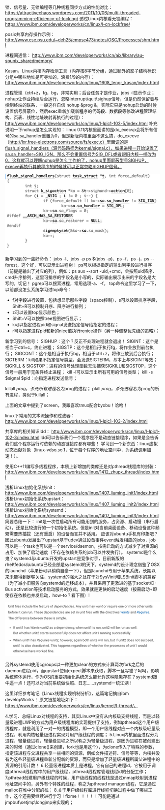 锁、信号量、无锁编程等几种线程同步方式的性能对比：
https://attractivechaos.wordpress.com/2011/10/06/multi-threaded-programming-efficiency-of-locking/ 
透过Linux内核看无锁编程：
https://www.ibm.com/developerworks/cn/linux/l-cn-lockfree/

posix共享内存操作示例：
http://www.cse.psu.edu/~deh25/cmpsc473/notes/OSC/Processes/shm.html

进程间通信：
http://www.ibm.com/developerworks/cn/aix/library/au-spunix_sharedmemory/

Kasan，Linux内核内存检测工具（内存按8字节分组，通过额外的影子结构标识分组中哪些地址是可寻址的，浪费1/9的内存）：
http://www.ibm.com/developerworks/cn/linux/1608_tengr_kasan/index.html

进程管理（ctrl+z，fg，bg，非常实用；后台任务才是作业，jobs -l显示作业；nohup让作业持续后台运行，忽略interrupt\quit\sighup信号，但是仍然保留着与控制终端的联系，一般这样自信 nohup &prog &，实际它只是nohup启动的时候设置信号屏蔽位，然后exec重新加载新程序的代码段、数据段等修改进程管理结构、页表、线性地址映射再执行的过程）：
http://www.ibm.com/developerworks/cn/linux/l-lpic1-103-5/index.html
补充说明一下nohup是怎么实现的：
linux 0.11内核里面讲的是do_execvp会将所有信号的sa.sa_handler重置为0，但是新版内核里面不这么搞，do_execve（http://lxr.free-electrons.com/source/fs/exec.c）里面调的是flush_signal_handlers（源代码路径为kernel/signal.c），如果进程一开始设置了sa.sa_handler=SIG_IGN，那么不会重置信号为SIG_DFL或者跟旧内核一样改为0，这样就可以理解nohup是怎么工作的了，nohup里面屏蔽型号SIGHUP，execve再执行其他程序的时候就可以正常忽略SIGHUP信号。

![-w560](media/15129185927219.jpg)


新学习到的一些好命令：
jobs -l、jobs -p
ps $(jobs -p)、ps -f、ps -j，ps --forest，这个好，可以显示出进程树！
ps可以根据指定的输出列字段进行排序（前提是输出了对应的列），例如：ps aux --sort -uid,+cmd，会按照uid降序、cmd升序排列，这里可排序的字段名是小写的，实际输出展示出来的字段名是大写的，切记！
pgrep可以搜索进程，常用选项-a、-f。
top命令这里学习了一下，以前都没怎么系统学习过top命令：
- f对字段进行设置，包括想显示那些字段（space控制），s可以设置排序字段，Shift+R可以控制升序、降序进行排列；
- z可以设置top显示颜色；
- Shift+V可以按照tree视图进行显示；
- k可以指定进程pid和signal发送指定信号给指定的进程；
- r可以指定进程pid和新的nice值执行renice操作（另一种调整优先级的策略）；

新学习到的信号：
SIGHUP：这个？反正不处理进程就会退出！
SIGINT：这个是相当于ctrl+c，终止进程；
SIGSTP：这个是相当于执行fg，将作业放到前台执行；
SIGCONT：这个是相当于执行bg，相当于ctrl+z，将作业放到后台执行；
SIGTERM：kill如果不指定信号类型，会发送SIGTERM，基本上与SIGINT等效；
SIGKILL & SIGSTOP：进程的信号处理函数无法捕获SIGKILL和SIGSTOP，这个信号一般用于无条件终止进程；
kill -l可以显示出所有可用的信号类型；
kill -s $signal $pid：向指定进程发送信号；


killall $prog，杀死所有进程名为$prog的进程；
pkill $prog，杀死进程名为$prog的所有进程，类似于killall；

上面的文章中提到了screen，我跟喜欢tmux配合byobu！哈哈！

linux下常用的文本流操作和过滤器：
http://www.ibm.com/developerworks/cn/linux/l-lpic1-103-2/index.html

共享库的相关知识ldd：
http://www.ibm.com/developerworks/cn/linux/l-lpic1-102-3/index.html
ldd可以告诉我们一个程序是不是动态链接程序，如果是会告诉我们这个程序运行时依赖的动态链接库都有哪些！
学习到一个新东西：linux虚拟动态贡献对象（linux-vdso.so.1，位于每个程序的地址空间中，为系统调用加速！）。

使用C++11编写多线程程序，本质上新增加的类库还是对pthread线程库的封装：
http://www.ibm.com/developerworks/cn/linux/1412_zhupx_thread/index.html

浅析Linux初始化系统init：
http://www.ibm.com/developerworks/cn/linux/1407_liuming_init1/index.html
浅析Linux初始化系统upstart：
http://www.ibm.com/developerworks/cn/linux/1407_liuming_init2/index.html
浅析Linux初始化系统systemd：
http://www.ibm.com/developerworks/cn/linux/1407_liuming_init3/index.html
简要总结一下：
init是一次性启动所有可能用到的服务，占资源、启动慢（串行启动），还是比较流行的一个初始化系统。但是init对当前桌面设备、移动设备这种频繁需要热插拔（还有重启）的设备而言并不适用。
应该对ubuntu手机有印象吧？因此ubuntu发展出了upstart基于udev通过设备事件event触发相应的jobs，job可以是一个task也可以是一个service/daemon，按需启动的方式减少了对资源的占用、加快了启动速度（不存在依赖关系的job可以并发执行）。
systemd是什么鬼？systemd与ubuntu开发的upstart是竞争对手，目前新版的rhel\fedora\ubuntu已经全部是systemd的天下，systemd的设计理念借鉴了OSX的launchd（苹果粉可以稍稍自豪一下），但是launchd专用于苹果系统，长期以来未能得到足够关注，systemd的强大之处在于对SysVinit和LSBinit脚本的兼容（为了减小旧服务向systemd的迁移成本），并且采用了更激进的基于socket/D-Bus activation等技术启动服务的方式，效果就是更快的启动速度（按需启动+即使存在依赖也并发启动，how-to？看下图）!

![-w652](media/15129186201931.jpg)


另外systemd使用cgroups以一种更加clean的方式来计算两次fork之后的daemon进程pid，而upstart使用expect脚本来获取，脚本一旦写错？呵呵，影响系统整体运行，作为OS的重要初始化系统怎么能允许这种隐患存在？systemd跟牛逼一点！还可以对当前系统做快照、日志……systemd一统江湖！

这里详细参考笔记《Linux线程实现机制分析》，这篇笔记摘自ibm developWorks！
原文链接地址如下：https://www.ibm.com/developerworks/cn/linux/kernel/l-thread/。

4.学习、总结Linux对线程的支持，其实Linux中没有从内核级支持线程，而是以轻量级进程LWP的方式为用户级线程库的实现提供了支持，例如pthread这个用户级线程库，就是利用了一对一的线程模型，即一个用户级线程对应一个内核级轻量级进程，利用内核轻量级进程实现对用户级线程的调度；
5.Linux内核里面进程分为进程、轻量级进程，轻量级进程之所以称之为轻量级进程，是因为进程在被创建出来的时候（通过clone()来创建，fork也是用这个），为clone传入了特殊的参数，指定该进程与父进程共享一些相同的资源，例如文件描述符、信号等等，内核并没有为这些轻量级进程重新分配新的资源，而只是增加了轻量级进程所属父进程中的资源的引用计数！
6.轻量级进程本质上是进程，它有自己的进程id，它被用于调度pthread线程库中的用户级线程，pthread线程库管理线程id的分配工作；
7.pthread创建用户级线程的时候，用户级线程的线程栈是通过mmap映射到进程地址空间中的，另外有个特殊的线程，称之为pthread manager线程，它是通过malloc在堆中分配的栈；
8.关于用户级线程库进行线程切换过程中做了哪些工作，这个还需要继续进行学习！fixme！！！！！可能是通过jmpbuf\setjmp\longjmp来实现的；

